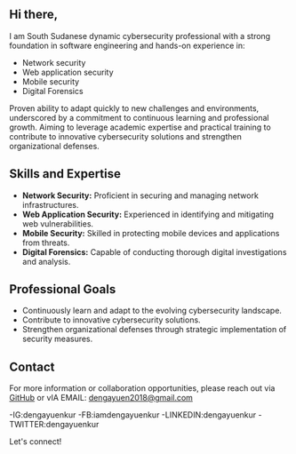 ## Hi there,
I am South Sudanese dynamic cybersecurity professional with a strong foundation in software engineering and hands-on experience in:

- Network security
- Web application security
- Mobile security
- Digital Forensics

Proven ability to adapt quickly to new challenges and environments, underscored by a commitment to continuous learning and professional growth. Aiming to leverage academic expertise and practical training to contribute to innovative cybersecurity solutions and strengthen organizational defenses.

## Skills and Expertise

- **Network Security:** Proficient in securing and managing network infrastructures.
- **Web Application Security:** Experienced in identifying and mitigating web vulnerabilities.
- **Mobile Security:** Skilled in protecting mobile devices and applications from threats.
- **Digital Forensics:** Capable of conducting thorough digital investigations and analysis.

## Professional Goals

- Continuously learn and adapt to the evolving cybersecurity landscape.
- Contribute to innovative cybersecurity solutions.
- Strengthen organizational defenses through strategic implementation of security measures.

## Contact

For more information or collaboration opportunities, please reach out via [GitHub](https://github.com/dengayuenkur) or vIA EMAIL: dengayuen2018@gmail.com

-IG:dengayuenkur
-FB:iamdengayuenkur
-LINKEDIN:dengayuenkur
-TWITTER:dengayuenkur

Let's connect!
